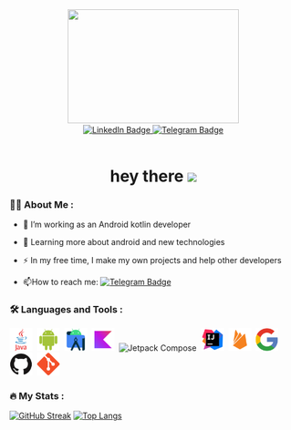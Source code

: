 <div id="header" align="center">
  <img src="https://media.giphy.com/media/l3vR85PnGsBwu1PFK/giphy.gif" width="300" height="200"/>

<div id="badges">
 <a href="https://www.linkedin.com/in/evgeny-plaksin-163951225/">
    <img src="https://img.shields.io/badge/LinkedIn-blue?style=for-the-badge&logo=linkedin&logoColor=white" alt="LinkedIn Badge"/>
  </a>
     <a href="https://www.upwork.com/freelancers/~0179f825eea90502f6">

  </a>
    <a href="https://t.me/Lnight_reborn">
    <img src="https://img.shields.io/badge/Telegram-blue?logo=telegram&logoColor=white&style=for-the-badge" alt="Telegram Badge"/>
  </a>
</div>


<img src="https://komarev.com/ghpvc/?username=yEvgenyPlaksin&style=flat-square&color=blue" alt=""/>

<h1>
  hey there
  <img src="https://media.giphy.com/media/hvRJCLFzcasrR4ia7z/giphy.gif" width="30px"/>
</h1>
</div>

### :man_technologist: About Me :
- :telescope: I’m working as an Android kotlin developer

- :seedling: Learning more about android and new technologies 

- :zap: In my free time, I make my own projects and help other developers

- :mailbox:How to reach me: [![Telegram Badge](https://img.shields.io/badge/-Evgeny-blue?style=flat&logo=telegram&logoColor=white)](https://t.me/Lnight_reborn)

### :hammer_and_wrench: Languages and Tools :
<div>
  <img src="https://github.com/devicons/devicon/blob/master/icons/java/java-original-wordmark.svg" title="Java" alt="Java" width="40" height="40"/>&nbsp;
  <img src="https://github.com/devicons/devicon/blob/master/icons/android/android-plain.svg" title="Android" alt="Android" width="40" height="40"/>&nbsp;
  <img src="https://github.com/devicons/devicon/blob/master/icons/androidstudio/androidstudio-original.svg" title="Android Studio" alt="Android Studio" width="40" height="40"/>&nbsp;
  <img src="https://github.com/devicons/devicon/blob/master/icons/kotlin/kotlin-original.svg" title="Kotlin" alt="Kotlin" width="40" height="40"/>&nbsp;
  <img src="https://user-images.githubusercontent.com/94696816/206747676-d95d5795-88bd-43d9-aab8-e73e76f575c8.png" title="Jetpack Compose" alt="Jetpack Compose" width="40" height="40"/>&nbsp;
  <img src="https://github.com/devicons/devicon/blob/master/icons/intellij/intellij-original.svg" title="Intellij Idea" alt="Intellij Idea" width="40" height="40"/>&nbsp;
  <img src="https://github.com/devicons/devicon/blob/master/icons/firebase/firebase-plain.svg" title="Firebase" alt="Firebase" width="40" height="40"/>&nbsp;
  <img src="https://github.com/devicons/devicon/blob/master/icons/google/google-original.svg" title="Google" alt="Google" width="40" height="40"/>&nbsp;
  <img src="https://github.com/devicons/devicon/blob/master/icons/github/github-original.svg" title="GitHub" alt="GitHub" width="40" height="40"/>&nbsp;
  <img src="https://github.com/devicons/devicon/blob/master/icons/git/git-original.svg" title="Git" alt="Git" width="40" height="40"/>&nbsp;
</div>

### :fire: My Stats :
[![GitHub Streak](http://github-readme-streak-stats.herokuapp.com?user=EvgenyPlaksin&theme=dark&background=000000)](https://git.io/streak-stats)
[![Top Langs](https://github-readme-stats-git-masterrstaa-rickstaa.vercel.app/api/top-langs/?username=EvgenyPlaksin&layout=compact&theme=vision-friendly-dark)](https://github.com/anuraghazra/github-readme-stats)
